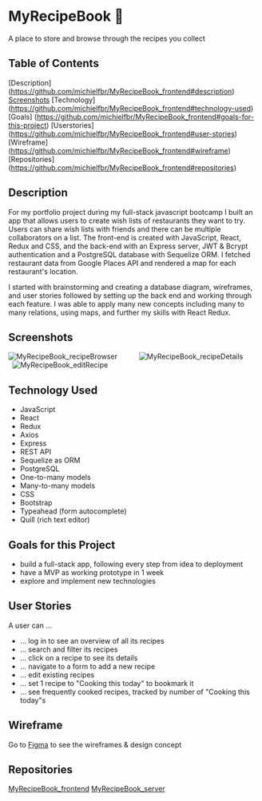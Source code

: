 # MyRecipeBook :stew:

A place to store and browse through the recipes you collect

## Table of Contents

[Description] (https://github.com/michielfbr/MyRecipeBook_frontend#description)
[Screenshots](https://github.com/michielfbr/MyRecipeBook_frontend#screenshots)
[Technology] (https://github.com/michielfbr/MyRecipeBook_frontend#technology-used)
[Goals] (https://github.com/michielfbr/MyRecipeBook_frontend#goals-for-this-project)
[Userstories] (https://github.com/michielfbr/MyRecipeBook_frontend#user-stories)
[Wireframe] (https://github.com/michielfbr/MyRecipeBook_frontend#wireframe)
[Repositories] (https://github.com/michielfbr/MyRecipeBook_frontend#repositories)

## Description

For my portfolio project during my full-stack javascript bootcamp I built an app that allows users to create wish lists of restaurants they want to try. Users can share wish lists with friends and there can be multiple collaborators on a list. The front-end is created with JavaScript, React, Redux and CSS, and the back-end with an Express server, JWT & Bcrypt authentication and a PostgreSQL database with Sequelize ORM. I fetched restaurant data from Google Places API and rendered a map for each restaurant's location.

I started with brainstorming and creating a database diagram, wireframes, and user stories followed by setting up the back end and working through each feature. I was able to apply many new concepts including many to many relations, using maps, and further my skills with React Redux.

## Screenshots

![MyRecipeBook_recipeBrowser](https://www.michielbrongers.nl/files/MyRecipeBook/MyRecipeBook_recipeBrowser.png)
&nbsp; &nbsp; &nbsp; &nbsp; &nbsp;
![MyRecipeBook_recipeDetails](https://www.michielbrongers.nl/files/MyRecipeBook/MyRecipeBook_recipeDetails.png)
&nbsp; &nbsp; &nbsp; &nbsp; &nbsp;
![MyRecipeBook_editRecipe](https://www.michielbrongers.nl/files/MyRecipeBook/MyRecipeBook_editRecipe.png)

## Technology Used

- JavaScript
- React
- Redux
- Axios
- Express
- REST API
- Sequelize as ORM
- PostgreSQL
- One-to-many models
- Many-to-many models
- CSS
- Bootstrap
- Typeahead (form autocomplete)
- Quill (rich text editor)

## Goals for this Project

- build a full-stack app, following every step from idea to deployment
- have a MVP as working prototype in 1 week
- explore and implement new technologies

## User Stories

A user can ...

- ... log in to see an overview of all its recipes
- ... search and filter its recipes
- ... click on a recipe to see its details
- ... navigate to a form to add a new recipe
- ... edit existing recipes
- ... set 1 recipe to "Cooking this today" to bookmark it
- ... see frequently cooked recipes, tracked by number of "Cooking this today"s

## Wireframe

Go to [Figma](https://www.figma.com/file/sWsPpwSuUDY75SikKpJLNP/MyRecipeBook?node-id=0%3A1) to see the wireframes & design concept

## Repositories

[MyRecipeBook_frontend](https://github.com/michielfbr/MyRecipeBook_frontend) [MyRecipeBook_server](https://github.com/michielfbr/MyRecipeBook_server)
